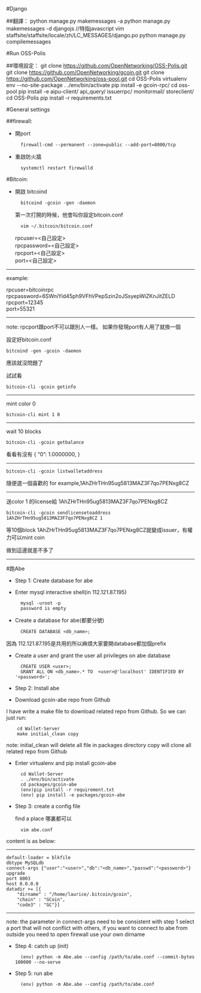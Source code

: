 #Django

##翻譯：
    python manage.py makemessages -a
    python manage.py makemessages -d djangojs //特指javascript
    vim staffsite/staffsite/locale/zh/LC_MESSAGES/django.po
    python manage.py compilemessages

#Run OSS-Polis

##環境設定：
    git clone https://github.com/OpenNetworking/OSS-Polis.git
    git clone https://github.com/OpenNetworking/gcoin.git
    git clone https://github.com/OpenNetworking/oss-pool.git
    cd OSS-Polis
    virtualenv env --no-site-package
    . ./env/bin/activate
    pip install -e gcoin-rpc/
    cd oss-pool
    pip install -e aipu-client/ api_query/ issuerrpc/ monitormail/ storeclient/
    cd OSS-Polis
    pip install -r requirements.txt

#General settings

##firewall:

- 開port

        firewall-cmd --permanent --zone=public --add-port=8000/tcp

- 重啟防火牆

        systemctl restart firewalld


#Bitcoin:

- 開啟 bitcoind

        bitcoind -gcoin -gen -daemon

    第一次打開的時候，他會叫你設定bitcoin.conf
    
        vim ~/.bitcoin/bitcoin.conf

    rpcuser=<自己設定>  
    rpcpassword=<自己設定>  
    rpcport=<自己設定>  
    port=<自己設定>

-------------------------
example:

rpcuser=bitcoinrpc  
rpcpassword=6SWniYid45ph9VFhVPepSzin2oJSsyepWiZKnJitZELD  
rpcport=12345  
port=55321

-------------------------
note: rpcport跟port不可以跟別人一樣。 如果你發現port有人用了就換一個


設定好bitcoin.conf

    bitcoind -gen -gcoin -daemon
應該就沒問題了
    
試試看
    
    bitcoin-cli -gcoin getinfo

---------------------------------------------

mint color 0

    bitcoin-cli mint 1 0

-----------------------------------
wait 10 blocks

    bitcoin-cli -gcoin getbalance

看看有沒有
{
  “0”: 1.0000000,
}

--------------------------------------

    bitcoin-cli -gcoin listwalletaddress

隨便選一個喜歡的
for example,1AhZHrTHn95ug5813MAZ3F7qo7PENxg8CZ

-----------------------------------

送color 1 的license給 1AhZHrTHn95ug5813MAZ3F7qo7PENxg8CZ
    
    bitcoin-cli -gcoin sendlicensetoaddress 1AhZHrTHn95ug5813MAZ3F7qo7PENxg8CZ 1

等10個block 
1AhZHrTHn95ug5813MAZ3F7qo7PENxg8CZ就變成issuer，有權力可以mint coin

做到這邊就差不多了

----------------------------------------

#跑Abe

- Step 1: Create database for abe

* Enter mysql interactive shell(in 112.121.87.195)
        
        mysql -uroot -p
        password is empty

* Create a database for abe(都要分號)

        CREATE DATABASE <db_name>;
因為 112.121.87.195是共用的所以麻煩大家要開database都加個prefix

* Create a user and grant the user all privileges on abe database

        CREATE USER <user>;
        GRANT ALL ON <db_name>.* TO  <user>@'localhost' IDENTIFIED BY '<password>';

- Step 2: Install abe
 
* Download gcoin-abe repo from Github

 I have write a make file to download related repo from Github.
 So we can just run:
        
        cd Wallet-Server
        make initial_clean copy

 note: initial_clean will delete all file in packages directory
          copy will clone all related repo from Github           
* Enter virtualenv and pip install gcoin-abe  
        
        cd Wallet-Server  
        . ./env/bin/activate  
        cd packages/gcoin-abe  
        (env)pip install -r requirement.txt  
        (env) pip install -e packages/gcoin-abe  


- Step 3: create a config file

    find a place 哪裏都可以
    
        vim abe.conf

content is as below:

----------------------------------------------
    default-loader = blkfile
    dbtype MySQLdb
    connect-args {"user":"<user>","db":"<db_name>","passwd":"<password>"} 
    upgrade
    port 8003
    host 0.0.0.0
    datadir += [{
        "dirname" : "/home/laurice/.bitcoin/gcoin",
        "chain" : "GCoin",
        "code3" : "GC"}]

----------------------------------------------
note: the parameter in connect-args need to be consistent with step 1
select a port that will not conflict with others, if you want to connect to abe from outside you need to open firewall
use your own dirname 

- Step 4: catch up (init)

        (env) python -m Abe.abe --config /path/to/abe.conf --commit-bytes 100000 --no-serve 

- Step 5: run abe

        (env) python -m Abe.abe --config /path/to/abe.conf 

